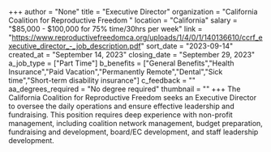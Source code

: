 +++
author = "None"
title = "Executive Director"
organization = "California Coalition for Reproductive Freedom "
location = "California"
salary = "$85,000 - $100,000 for 75% time/30hrs per week"
link = "https://www.reproductivefreedomca.org/uploads/1/4/0/1/140136610/ccrf_executive_director_-_job_description.pdf"
sort_date = "2023-09-14"
created_at = "September 14, 2023"
closing_date = "September 29, 2023"
a_job_type = ["Part Time"]
b_benefits = ["General Benefits","Health Insurance","Paid Vacation","Permanently Remote","Dental","Sick time","Short-term disability insurance"]
c_feedback = ""
aa_degrees_required = "No degree required"
thumbnail = ""
+++
The California Coalition for Reproductive Freedom seeks an Executive Director to oversee the daily operations and ensure effective  leadership and fundraising. This position requires deep experience with non-profit management, including coalition network management, budget preparation, fundraising and development, board/EC development, and staff leadership development.
